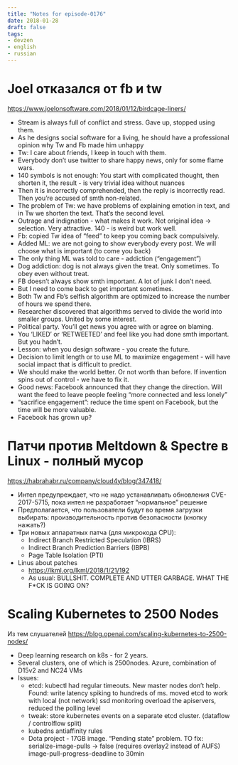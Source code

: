 ```yaml
---
title: "Notes for episode-0176"
date: 2018-01-28
draft: false
tags:
- devzen
- english
- russian
---
```


# Joel отказался от fb и tw
https://www.joelonsoftware.com/2018/01/12/birdcage-liners/

- Stream is always full of conflict and stress. Gave up, stopped using them.
- As he designs social software for a living, he should have a professional opinion why Tw and Fb made him unhappy
- Tw: I care about friends, I keep in touch with them.
- Everybody don’t use twitter to share happy news, only for some flame wars.
- 140 symbols is not enough: You start with complicated thought, then shorten it, the result - is very trivial idea without nuances
- Then it is incorrectly comprehended, then the reply is incorrectly read. Then you’re accused of smth non-related.
- The problem of Tw: we have problems of explaining emotion in text, and in Tw we shorten the text. That’s the second level.
- Outrage and indignation - what makes it work. Not original idea -> selection. Very attractive. 140 - is weird but work well.
- Fb: copied Tw idea of “feed” to keep you coming back compulsively.
- Added ML: we are not going to show everybody every post. We will choose what is important (to come you back)
- The only thing ML was told to care - addiction (“engagement”)
- Dog addiction: dog is not always given the treat. Only sometimes. To obey even without treat.
- FB doesn’t always show smth important. A lot of junk I don’t need.
- But I need to come back to get important sometimes.
- Both Tw and Fb’s selfish algorithm are optimized to increase the number of hours we spend there.
- Researcher discovered that algorithms served to divide the world into smaller groups. United by some interest.
- Political party. You’ll get news you agree with or agree on blaming.
- You ‘LIKED’ or ‘RETWEETED’ and feel like you had done smth important. But you hadn’t.
- Lesson: when you design software - you create the future.
- Decision to limit length or to use ML to maximize engagement  - will have social impact that is difficult to predict.
- We should make the world better. Or not worth than before. If invention spins out of control - we have to fix it.
- Good news: Facebook announced that they change the direction. Will want the feed to leave people feeling “more connected and less lonely”
- “sacrifice engagement”: reduce the time spent on Facebook, but the time will be more valuable.
- Facebook has grown up?


# Патчи против Meltdown & Spectre  в Linux - полный мусор
https://habrahabr.ru/company/cloud4y/blog/347418/

- Интел предупреждает, что не надо устанавливать обновления CVE-2017-5715,  пока интел не разработает “нормальное” решение
- Предполагается, что пользователи будут во время загрузки выбирать: производительность против безопасности (кнопку нажать?)
- Три новых аппаратных патча (для микрокода CPU):
    - Indirect Branch Restricted Speculation (IBRS)
    - Indirect Branch Prediction Barriers (IBPB)
    - Page Table Isolation (PTI)
- Linus about patches
  - https://lkml.org/lkml/2018/1/21/192
  - As usual: BULLSHIT. COMPLETE AND UTTER GARBAGE.  WHAT THE F*CK IS GOING ON?


# Scaling Kubernetes to 2500 Nodes
Из тем слушателей
https://blog.openai.com/scaling-kubernetes-to-2500-nodes/

- Deep learning research on k8s - for 2 years.
- Several clusters, one of which is 2500nodes. Azure, combination of D15v2 and NC24 VMs
- Issues:
    - etcd: kubectl had regular timeouts. New master nodes don’t help. Found: write latency spiking to hundreds of ms. moved etcd to work with local (not network) ssd monitoring overload the apiservers, reduced the polling level
    - tweak: store kubernetes events on a separate etcd cluster. (dataflow / controlflow split)
    - kubedns antiaffinity rules
    - Dota project - 17GB image. “Pending state” problem. TO fix: serialize-image-pulls -> false (requires overlay2 instead of AUFS) image-pull-progress-deadline to 30min
